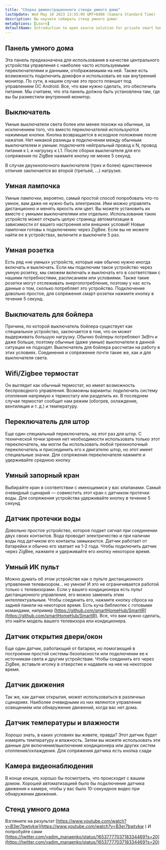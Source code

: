 ```yaml
---
title: "Сборка демонстрационного стенда умного дома"
lastUpdate: Wed May 10 2023 13:55:09 GMT+0400 (Samara Standard Time)
description: Вы научите собирать стенд умного дома!
metaOptions: [Learn]
defaultName: Introduction to open source solution for private smart homes
---
```


<LessonImages imageClasses="mb" src="smart-home-intro/spring-school-2023-smart-stand-intro.gif" />

## Панель умного дома

Эта панель предназначена для использования в качестве центрального устройства управления с наиболее часто используемыми переключателями и данными, отображаемыми на ней. Также есть возможность подключить домофон и использовать ее как внутренний монитор. По сути, в нашем случае это просто планшет под управлением ОС Android. Все, что вам нужно сделать, это обеспечить питание. Мы считаем, что эта панель должна быть установлена там, где вы бы разместили внутренний монитор.


<LessonVideo :videos="[{src: 'https://crustipfs.info/ipfs/QmcbdAJqbwHAQ3NeyWQUwSoS4drDexa3AEs7HXuM1BrUT1', type: 'webm'}]" cover="smart-home-intro/assembling-smart-home-board-1.png" />


## Выключатель

Умные выключатели света более или менее похожи на обычные, за исключением того, что вместо переключателей используются нажимные кнопки. Кнопка возвращается в исходное положение после нажатия. Нет никакой разницы в подключении между обычным выключателем и умным: подключите нейтральный провод к N, провод питания к L и нагрузку к L1. После сборки выключателя для его сопряжения по ZigBee нажмите кнопку не менее 5 секунд.

<LessonVideo :videos="[{src: 'https://crustipfs.info/ipfs/Qmb138DiQWWBgowMj2fC9kmiGYh9WEeytteSkqumWCv2LB', type: 'webm'}]" cover="smart-home-intro/assembling-smart-home-board-2.png" />

В случае двухкнопочного выключателя (трех и более) единственное отличие заключается во второй (третьей, …) нагрузке.

<LessonVideo :videos="[{src: 'https://crustipfs.info/ipfs/QmZiStYZG4rmyNPXXmCXsVPm7witPpnNJMBzD8GtxedgPo', type: 'webm'}]" cover="smart-home-intro/assembling-smart-home-board-3.png" />

## Умная лампочка 

Умные лампочки, вероятно, самый простой способ попробовать что-то умное, вам даже не нужно быть электриком. Ими можно управлять дистанционно и менять яркость или цвет. Вы можете установить их вместе с умными выключателями или отдельно. Использование таких устройств может открыть целую страницу автоматизации в зависимости от вашего настроения или внешних условий! Новые лампочки готовы к подключению через ZigBee. Если вы не можете найти ее в устройствах, включите и выключите 5 раз.


<LessonVideo :videos="[{src: 'https://crustipfs.info/ipfs/QmbiMHLJqnDpr1Whzvo6Y7zE33cQPuTs7furbt3JW2uiek', type: 'webm'}]" cover="smart-home-intro/assembling-smart-home-board-4.png" />

<LessonVideo :videos="[{src: 'https://crustipfs.info/ipfs/QmTzK4dY168HVgLvVBsRxR4M4vda55XC7pFhpW5kRexujQ', type: 'webm'}]" cover="smart-home-intro/assembling-smart-home-board-5.png" />

<LessonVideo :videos="[{src: 'https://crustipfs.info/ipfs/QmNZFpvVUavKc1Za9SeXqikrfySsfFHuVrkdzgbVB8um7T', type: 'webm'}]" cover="smart-home-intro/assembling-smart-home-board-6.png" />

## Умная розетка

Есть ряд «не умных» устройств, которые нам обычно нужно иногда включать и выключать. Если мы подключим такое устройство через умную розетку, мы сможем включать и выключать его в соответствии с нашими потребностями, расписанием или условиями. Также такие розетки могут отслеживать энергопотребление, поэтому у нас есть данные о том, сколько потребляет это устройство. Подключение довольно простое, для сопряжения смарт-розетки нажмите кнопку в течение 5 секунд.

<LessonVideo :videos="[{src: 'https://crustipfs.info/ipfs/QmRtmKXSv7csHLbKVuZkoA5Eb2zyTkEAbUxLYT6Qt1yxZH', type: 'webm'}]" cover="smart-home-intro/assembling-smart-home-board-7.png" />

## Выключатель для бойлера

Причина, по которой выключатель бойлера существует как специальное устройство, заключается в том, что он может выдерживать большую нагрузку. Обычно бойлеры потребляют 3кВтч и даже больше, поэтому обычные (даже умные) выключатели в данной ситуации не подходят. Выключатель для бойлера рассчитан на работу в этих условиях. Соединения и сопряжение почти такие же, как и для выключателя света.

<LessonVideo :videos="[{src: 'https://crustipfs.info/ipfs/QmNZyRtXXRYCrAQe6s6ZFJLXtUrH7SZHJC1Bt61kTrRX54', type: 'webm'}]" cover="smart-home-intro/assembling-smart-home-board-8.png" />

## Wifi/Zigbee термостат

Он выглядит как обычный термостат, но имеет возможность беспроводного управления. Возможны варианты: подключить систему отопления напрямую к термостату или разделить их. В последнем случае термостат сообщит нам режим (обогрев, охлаждение, вентиляция и т. д.) и температуру.

<LessonVideo :videos="[{src: 'https://crustipfs.info/ipfs/QmRjxo9EGUvQiMm84xvXCL6LfrQJYza71vmFsa9Zpy7qmz', type: 'webm'}]" cover="smart-home-intro/assembling-smart-home-board-9.png" />

## Переключатель для штор

Еще один специальный переключатель, на этот раз для штор. С технической точки зрения нет необходимости использовать только этот переключатель, мы могли бы использовать любой трехкнопочный переключатель и присоединить его к двигателю штор, но этот имеет специальные значки. Для сопряжения переключателя нажмите и удерживайте среднюю кнопку

<LessonVideo :videos="[{src: 'https://crustipfs.info/ipfs/QmRpEpZbyNkzby8Sk22Ymz59DbAcnty1B1osWc2kZr5FZ7', type: 'webm'}]" cover="smart-home-intro/assembling-smart-home-board-10.png" />

## Умный запорный кран

Выбирайте кран в соответствии с имеющимися у вас клапанами. Самый очевидный сценарий — совместить этот кран с датчиком протечки воды. Для сопряжения устройства удерживайте кнопку в течение 5 секунд

<LessonVideo :videos="[{src: 'https://crustipfs.info/ipfs/QmcjZcJ6P8Q5yUfSRx8R2mR4A7r2fi5bLs5uoUr3EAXLZs', type: 'webm'}]" cover="smart-home-intro/assembling-smart-home-board-11.png" />

## Датчик протечки воды

Довольно простое устройство, которое подает сигнал при соединении двух своих контактов. Вода проводит электричество и при наличии воды под датчиком его контакты замыкаются. Датчик работает от батарейки и обычно его хватает на 1-2 года. Чтобы подключить датчик через ZigBee, нажмите и удерживайте его кнопку некоторое время.

<LessonVideo :videos="[{src: 'https://crustipfs.info/ipfs/QmbgetJK1E8qQMcnBVREutpy8tKfbesqaxXiebjzpoyrdV', type: 'webm'}]" cover="smart-home-intro/assembling-smart-home-board-12.png" />

## Умный ИК пульт

Можно думать об этом устройстве как о пульте дистанционного управления телевизором… но умном! И это не ограничивается работой только с телевизорами. Если у вашего кондиционера есть пульт дистанционного управления, его можно заменить этим интеллектуальным. Чтобы соединить его, нажмите кнопку сброса на задней панели на некоторое время. Есть куча библиотек с готовыми командами, например [https://github.com/smartHomeHub/SmartIR](https://github.com/smartHomeHub/SmartIR). Все, что вам нужно сделать, это найти модель вашего телевизора или кондиционера.

<LessonVideo :videos="[{src: 'https://crustipfs.info/ipfs/QmVjj92fMLbA6QJ5QhnmiqBT1huD5b7xyfi3VadHFDYwtm', type: 'webm'}]" cover="smart-home-intro/assembling-smart-home-board-13.png" />

## Датчик открытия двери/окон

Еще один датчик, работающий от батареи, но помогающий в построении простой системы безопасности или подключении ее к источникам света и другим устройствам. Чтобы соединить его через ZigBee, вставьте иголку в отверстие и надавите на нее на некоторое время.

<LessonVideo :videos="[{src: 'https://crustipfs.info/ipfs/QmZyb66dKEqk9iCVKhaBk5ZKASi7dXdFSg2CBXY1fwuu5J', type: 'webm'}]" cover="smart-home-intro/assembling-smart-home-board-14.png" />

## Датчик движения

Так же, как датчик открытия, может использоваться в различных сценариях. Наиболее очевидными из них являются управление освещением или обнаружение движений, когда вас нет дома.

<LessonVideo :videos="[{src: 'https://crustipfs.info/ipfs/QmUA7TLg12pkhkbdGH6fwNDasU1kiyLHBJSutA2YG71Mka', type: 'webm'}]" cover="smart-home-intro/assembling-smart-home-board-15.png" />

## Датчик температуры и влажности

Хорошо знать, в каких условиях вы живете, правда? Этот датчик будет измерять температуру и влажность. Затем вы можете использовать эти данные для включения/выключения кондиционера или других систем отопления/охлаждения. Для сопряжения датчика есть кнопка сзади

<LessonVideo :videos="[{src: 'https://crustipfs.info/ipfs/QmayYFowfJVwQBVxPUSvi5inedqKzhyRZXp8fBUUayJnqH', type: 'webm'}]" cover="smart-home-intro/assembling-smart-home-board-16.png" />

## Камера видеонаблюдения

В конце концов, хорошо бы посмотреть, что происходит с вашим домом. Хорошей автоматизацией было бы подключение датчика движения к камере, чтобы у вас было 10-секундное видео при обнаружении движения.

<LessonVideo :videos="[{src: 'https://crustipfs.info/ipfs/QmX8nnDCgTx2kuwfAGv6B4orkEg4w6phtJtxSp44HfdD9T', type: 'webm'}]" cover="smart-home-intro/assembling-smart-home-board-17.png" />

## Стенд умного дома
Взгляните на результат [https://www.youtube.com/watch?v=B3er7bwtvkw](https://www.youtube.com/watch?v=B3er7bwtvkw )
И попробуйте сами [https://twitter.com/vadim_manaenko/status/1653777703718334469?s=20](https://twitter.com/vadim_manaenko/status/1653777703718334469?s=20)

